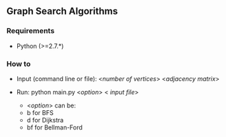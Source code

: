 ## Graph Search Algorithms

### Requirements
* Python (>=2.7.*)

### How to
* Input (command line or file):
<<i>number of vertices</i>> 
<<i>adjacency matrix</i>> 

* Run: python main.py <<i>option</i>> < <i>input file</i>>
	* <<i>option</i>>  can be: 
	* b for BFS 
	* d for Dijkstra
	* bf for Bellman-Ford

